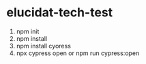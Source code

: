 # elucidat-tech-test
1. npm init
2. npm install
3. npm install cyoress
4. npx cypress open or npm run cypress:open